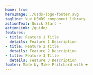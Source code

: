 ```yaml
---
home: true
heroImage: ./usds-logo-footer.svg
tagline: Vue USWDS component library
actionText: Quick Start →
actionLink: /guide/
features:
- title: Feature 1 Title
  details: Feature 1 Description
- title: Feature 2 Title
  details: Feature 2 Description
- title: Feature 3 Title
  details: Feature 3 Description
footer: Made by Mike Pritchard with ❤️
---
```

